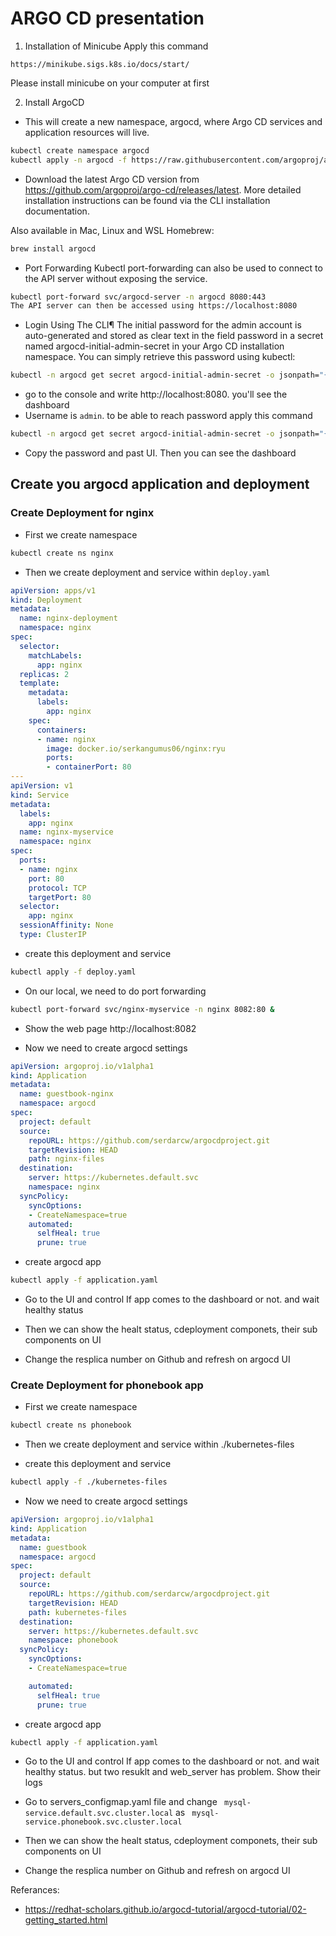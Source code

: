 # ARGO CD presentation

1. Installation of Minicube
Apply this command
```
https://minikube.sigs.k8s.io/docs/start/
```
Please install minicube on your computer at first

2. Install ArgoCD
- This will create a new namespace, argocd, where Argo CD services and application resources will live.

```bash
kubectl create namespace argocd
kubectl apply -n argocd -f https://raw.githubusercontent.com/argoproj/argo-cd/stable/manifests/install.yaml
```
- Download the latest Argo CD version from https://github.com/argoproj/argo-cd/releases/latest. More detailed installation instructions can be found via the CLI installation documentation.

Also available in Mac, Linux and WSL Homebrew:

```bash
brew install argocd
```

- Port Forwarding
Kubectl port-forwarding can also be used to connect to the API server without exposing the service.

```bash
kubectl port-forward svc/argocd-server -n argocd 8080:443
The API server can then be accessed using https://localhost:8080
```

- Login Using The CLI¶
The initial password for the admin account is auto-generated and stored as clear text in the field password in a secret named argocd-initial-admin-secret in your Argo CD installation namespace. You can simply retrieve this password using kubectl:

```bash
kubectl -n argocd get secret argocd-initial-admin-secret -o jsonpath="{.data.password}" | base64 -d; echo
```

- go to the console and write http://localhost:8080. you'll see the dashboard
- Username is `admin`. to be able to reach password apply this command
```bash
kubectl -n argocd get secret argocd-initial-admin-secret -o jsonpath="{.data.password}" | base64 -d; echo
```
- Copy the password and past UI. Then you can see the dashboard

## Create you argocd application and deployment

### Create Deployment for nginx

- First we create namespace
```bash
kubectl create ns nginx
```
- Then we create deployment and service within `deploy.yaml`

```yaml
apiVersion: apps/v1
kind: Deployment
metadata:
  name: nginx-deployment
  namespace: nginx
spec:
  selector:
    matchLabels:
      app: nginx
  replicas: 2
  template:
    metadata:
      labels:
        app: nginx
    spec:
      containers:
      - name: nginx
        image: docker.io/serkangumus06/nginx:ryu
        ports:
        - containerPort: 80
---
apiVersion: v1
kind: Service
metadata:
  labels:
    app: nginx
  name: nginx-myservice
  namespace: nginx
spec:
  ports:
  - name: nginx
    port: 80
    protocol: TCP
    targetPort: 80
  selector:
    app: nginx
  sessionAffinity: None
  type: ClusterIP
```
- create this deployment and service
```bash
kubectl apply -f deploy.yaml
```

- On our local, we need to do port forwarding 
```bash
kubectl port-forward svc/nginx-myservice -n nginx 8082:80 &
```

- Show the web page http://localhost:8082

- Now we need to create argocd settings

```yaml
apiVersion: argoproj.io/v1alpha1
kind: Application
metadata:
  name: guestbook-nginx
  namespace: argocd
spec:
  project: default
  source:
    repoURL: https://github.com/serdarcw/argocdproject.git
    targetRevision: HEAD
    path: nginx-files
  destination:
    server: https://kubernetes.default.svc
    namespace: nginx
  syncPolicy:
    syncOptions:
    - CreateNamespace=true
    automated:
      selfHeal: true
      prune: true
```

- create argocd app
```bash
kubectl apply -f application.yaml
```
- Go to the UI and control If app comes to the dashboard or not. and wait healthy status

- Then we can show the healt status, cdeployment componets, their sub components on UI

- Change the resplica number on Github and refresh on argocd UI

### Create Deployment for phonebook app

- First we create namespace
```bash
kubectl create ns phonebook
```
- Then we create deployment and service within ./kubernetes-files

- create this deployment and service
```bash
kubectl apply -f ./kubernetes-files
```

- Now we need to create argocd settings

```yaml
apiVersion: argoproj.io/v1alpha1
kind: Application
metadata:
  name: guestbook
  namespace: argocd
spec:
  project: default
  source:
    repoURL: https://github.com/serdarcw/argocdproject.git
    targetRevision: HEAD
    path: kubernetes-files
  destination:
    server: https://kubernetes.default.svc
    namespace: phonebook
  syncPolicy:
    syncOptions:
    - CreateNamespace=true

    automated:
      selfHeal: true
      prune: true
```

- create argocd app
```bash
kubectl apply -f application.yaml
```
- Go to the UI and control If app comes to the dashboard or not. and wait healthy status. but two resuklt and web_server has problem. Show their logs 

- Go to servers_configmap.yaml file and change ` mysql-service.default.svc.cluster.local` as ` mysql-service.phonebook.svc.cluster.local`

- Then we can show the healt status, cdeployment componets, their sub components on UI

- Change the resplica number on Github and refresh on argocd UI







Referances:
- https://redhat-scholars.github.io/argocd-tutorial/argocd-tutorial/02-getting_started.html